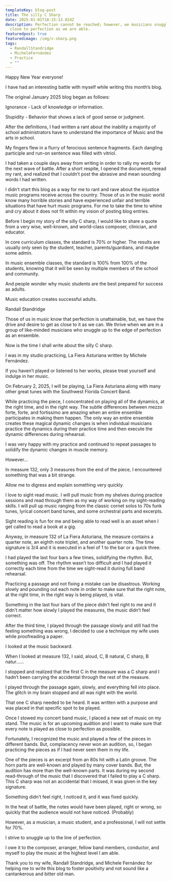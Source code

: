```yaml
---
templateKey: blog-post
title: The silly C Sharp
date: 2025-01-01T18:15:13.824Z
description: Perfection cannot be reached; however, we musicians snuggle as
  close to perfection as we are able.
featuredpost: true
featuredimage: /img/c-sharp.png
tags:
  - RandallStandridge
  - MicheleFernández
  - Practice
  - ""
---
```

Happy New Year everyone!

I have had an interesting battle with myself while writing this month’s blog.  

The original January 2025 blog began as follows:

Ignorance - Lack of knowledge or information.

Stupidity - Behavior that shows a lack of good sense or judgment.

After the definitions, I had written a rant about the inability a majority of school administrators have to understand the importance of Music and the arts in school.  

My fingers flew in a flurry of ferocious sentence fragments.  Each dangling participle and run-on sentence was filled with vitriol.

I had taken a couple days away from writing in order to rally my words for the next wave of battle.  After a short respite, I opened the document, reread my rant, and realized that I couldn’t post the abrasive and mean sounding words I had written.

I didn’t start this blog as a way for me to rant and rave about the injustice music programs receive across the country.  Those of us in the music world know many horrible stories and have experienced unfair and terrible situations that have hurt music programs.  For me to take the time to whine and cry about it does not fit within my vision of posting blog entries.

Before I begin my story of the silly C sharp, I would like to share a quote from a very wise, well-known, and world-class composer, clinician, and educator.

In core curriculum classes, the standard is 70% or higher.  The results are usually only seen by the student, teacher, parents/guardians, and maybe some admin.

In music ensemble classes, the standard is 100% from 100% of the students, knowing that it will be seen by multiple members of the school and community.

And people wonder why music students are the best prepared for success as adults.

Music education creates successful adults.

Randall Standridge

Those of us in music know that perfection is unattainable, but, we have the drive and desire to get as close to it as we can.  We thrive when we are in a group of like-minded musicians who snuggle up to the edge of perfection as an ensemble.

Now is the time I shall write about the silly C sharp.

I was in my studio practicing, La Fiera Asturiana written by Michele Fernández.  

If you haven’t played or listened to her works, please treat yourself and indulge in her music.

On February 2, 2025, I will be playing, La Fiera Asturiana along with many other great tunes with the Southwest Florida Concert Band.  

While practicing the piece, I concentrated on playing all of the dynamics, at the right time, and in the right way.  The subtle differences between mezzo forte, forte, and fortissimo are amazing when an entire ensemble participates in making them happen.  The only way an entire ensemble creates these magical dynamic changes is when individual musicians practice the dynamics during their practice time and then execute the dynamic differences during rehearsal.

I was very happy with my practice and continued to repeat passages to solidify the dynamic changes in muscle memory.

However…

In measure 132, only 3 measures from the end of the piece, I encountered something that was a bit strange.

Allow me to digress and explain something very quickly.  

I love to sight read music.  I will pull music from my shelves during practice sessions and read through them as my way of working on my sight-reading skills.  I will pull up music ranging from the classic cornet solos to 70s funk tunes, lyrical concert band tunes, and some orchestral parts and excerpts.

Sight reading is fun for me and being able to read well is an asset when I get called to read a book at a gig.

Anyway, in measure 132 of La Fiera Asturiana, the measure contains a quarter note, an eighth note triplet, and another quarter note.  The time signature is 3/4 and it is executed in a feel of 1 to the bar or a quick three.

I had played the last four bars a few times, solidifying the rhythm.  But, something was off.  The rhythm wasn’t too difficult and I had played it correctly each time from the time we sight-read it during full band rehearsal.

Practicing a passage and not fixing a mistake can be disastrous.  Working slowly and pounding out each note in order to make sure that the right note, at the right time, in the right way is being played, is vital.

Something in the last four bars of the piece didn’t feel right to me and it didn’t matter how slowly I played the measures, the music didn’t feel correct.

After the third time, I played through the passage slowly and still had the feeling something was wrong, I decided to use a technique my wife uses while proofreading a paper.  

I looked at the music backward.

When I looked at measure 132, I said, aloud, C, B natural, C sharp, B natur……

I stopped and realized that the first C in the measure was a C sharp and I hadn’t been carrying the accidental through the rest of the measure.

I played through the passage again, slowly, and everything fell into place.  The glitch in my brain stopped and all was right with the world.

That one C sharp needed to be heard.  It was written with a purpose and was placed in that specific spot to be played.  

Once I stowed my concert band music, I placed a new set of music on my stand.  The music is for an upcoming audition and I want to make sure that every note is played as close to perfection as possible.

Fortunately, I recognized the music and played a few of the pieces in different bands.  But, complacency never won an audition, so, I began practicing the pieces as if I had never seen them in my life.

One of the pieces is an excerpt from an 80s hit with a Latin groove.  The horn parts are well-known and played by many cover bands.  But, the audition has more than the well-known parts.  It was during my second read-through of the music that I discovered that I failed to play a C sharp.  This C sharp was not an accidental that I missed, it was given in the key signature.

Something didn’t feel right, I noticed it, and it was fixed quickly.

In the heat of battle, the notes would have been played, right or wrong, so quickly that the audience would not have noticed.  (Probably)

However, as a musician, a music student, and a professional, I will not settle for 70%.

I strive to snuggle up to the line of perfection.  

I owe it to the composer, arranger, fellow band members, conductor, and myself to play the music at the highest level I am able.

Thank you to my wife, Randall Standridge, and Michele Fernández for helping me to write this blog to foster positivity and not sound like a cantankerous and bitter old man.